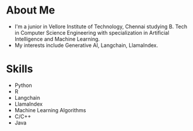 # **__About Me__**
  + I'm a junior in Vellore Institute of Technology, Chennai studying B. Tech in Computer Science Engineering with specialization in Artificial Intelligence and Machine Learning.
  + My interests include Generative AI, Langchain, LlamaIndex.

# **__Skills__**
  + Python
  + R
  + Langchain
  + LlamaIndex
  + Machine Learning Algorithms
  + C/C++
  + Java
<!---
samhithanair/samhithanair is a ✨ special ✨ repository because its `README.md` (this file) appears on your GitHub profile.
You can click the Preview link to take a look at your changes.
--->
